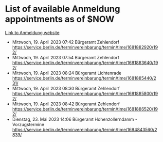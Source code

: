 # List of available Anmeldung appointments as of $NOW
[Link to Anmeldung website](https://service.berlin.de/terminvereinbarung/termin/tag.php?termin=1&anliegen[]=120686&dienstleisterlist=122210,122217,327316,122219,327312,122227,327314,122231,327346,122243,327348,122254,122252,329742,122260,329745,122262,329748,122271,327278,122273,327274,122277,327276,330436,122280,327294,122282,327290,122284,327292,122291,327270,122285,327266,122286,327264,122296,327268,150230,329760,122297,327286,122294,327284,122312,329763,122314,329775,122304,327330,122311,327334,122309,327332,317869,122281,327352,122279,329772,122283,122276,327324,122274,327326,122267,329766,122246,327318,122251,327320,122257,327322,122208,327298,122226,327300&herkunft=http%3A%2F%2Fservice.berlin.de%2Fdienstleistung%2F120686%2F)
- Mittwoch, 19. April 2023 07:42 Bürgeramt Zehlendorf https://service.berlin.de/terminvereinbarung/termin/time/1681882920/192/
- Mittwoch, 19. April 2023 07:54 Bürgeramt Zehlendorf https://service.berlin.de/terminvereinbarung/termin/time/1681883640/192/
- Mittwoch, 19. April 2023 08:24 Bürgeramt Lichtenrade https://service.berlin.de/terminvereinbarung/termin/time/1681885440/231/
- Mittwoch, 19. April 2023 08:30 Bürgeramt Zehlendorf https://service.berlin.de/terminvereinbarung/termin/time/1681885800/192/
- Mittwoch, 19. April 2023 08:42 Bürgeramt Zehlendorf https://service.berlin.de/terminvereinbarung/termin/time/1681886520/192/
- Dienstag, 23. Mai 2023 14:06 Bürgeramt Hohenzollerndamm - Vorzugstermine https://service.berlin.de/terminvereinbarung/termin/time/1684843560/2839/
